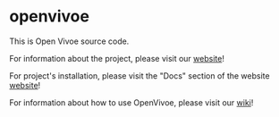 # openvivoe

This is Open Vivoe source code.

For information about the project, please visit our [website](https://openwide-ingenierie.github.io/openvivoe/)!

For project's installation, please visit the "Docs" section of the website [website](https://openwide-ingenierie.github.io/openvivoe/#docs)!

For information about how to use OpenVivoe, please visit our [wiki](https://github.com/Openwide-Ingenierie/openvivoe/wiki)!

